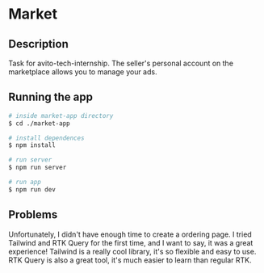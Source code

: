 # Market

## Description

Task for avito-tech-internship.
The seller's personal account on the marketplace allows you to manage your ads.

## Running the app

```bash
# inside market-app directory
$ cd ./market-app

# install dependences
$ npm install

# run server
$ npm run server

# run app
$ npm run dev
```

## Problems

Unfortunately, I didn't have enough time to create a ordering page.
I tried Tailwind and RTK Query for the first time, and I want to say, it was a great experience!
Tailwind is a really cool library, it's so flexible and easy to use.
RTK Query is also a great tool, it's much easier to learn than regular RTK.
